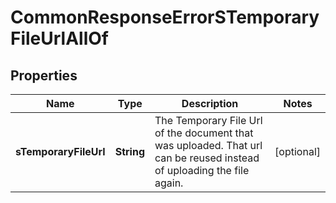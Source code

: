 

# CommonResponseErrorSTemporaryFileUrlAllOf


## Properties

| Name | Type | Description | Notes |
|------------ | ------------- | ------------- | -------------|
|**sTemporaryFileUrl** | **String** | The Temporary File Url of the document that was uploaded. That url can be reused instead of uploading the file again. |  [optional] |



